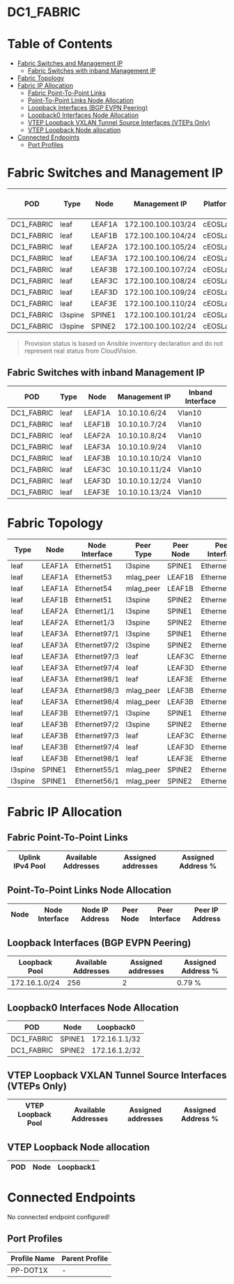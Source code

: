 # DC1_FABRIC

# Table of Contents

- [Fabric Switches and Management IP](#fabric-switches-and-management-ip)
  - [Fabric Switches with inband Management IP](#fabric-switches-with-inband-management-ip)
- [Fabric Topology](#fabric-topology)
- [Fabric IP Allocation](#fabric-ip-allocation)
  - [Fabric Point-To-Point Links](#fabric-point-to-point-links)
  - [Point-To-Point Links Node Allocation](#point-to-point-links-node-allocation)
  - [Loopback Interfaces (BGP EVPN Peering)](#loopback-interfaces-bgp-evpn-peering)
  - [Loopback0 Interfaces Node Allocation](#loopback0-interfaces-node-allocation)
  - [VTEP Loopback VXLAN Tunnel Source Interfaces (VTEPs Only)](#vtep-loopback-vxlan-tunnel-source-interfaces-vteps-only)
  - [VTEP Loopback Node allocation](#vtep-loopback-node-allocation)
- [Connected Endpoints](#connected-endpoints)
  - [Port Profiles](#port-profiles)

# Fabric Switches and Management IP

| POD | Type | Node | Management IP | Platform | Provisioned in CloudVision |
| --- | ---- | ---- | ------------- | -------- | -------------------------- |
| DC1_FABRIC | leaf | LEAF1A | 172.100.100.103/24 | cEOSLab | Provisioned |
| DC1_FABRIC | leaf | LEAF1B | 172.100.100.104/24 | cEOSLab | Provisioned |
| DC1_FABRIC | leaf | LEAF2A | 172.100.100.105/24 | cEOSLab | Provisioned |
| DC1_FABRIC | leaf | LEAF3A | 172.100.100.106/24 | cEOSLab | Provisioned |
| DC1_FABRIC | leaf | LEAF3B | 172.100.100.107/24 | cEOSLab | Provisioned |
| DC1_FABRIC | leaf | LEAF3C | 172.100.100.108/24 | cEOSLab | Provisioned |
| DC1_FABRIC | leaf | LEAF3D | 172.100.100.109/24 | cEOSLab | Provisioned |
| DC1_FABRIC | leaf | LEAF3E | 172.100.100.110/24 | cEOSLab | Provisioned |
| DC1_FABRIC | l3spine | SPINE1 | 172.100.100.101/24 | cEOSLab | Provisioned |
| DC1_FABRIC | l3spine | SPINE2 | 172.100.100.102/24 | cEOSLab | Provisioned |

> Provision status is based on Ansible inventory declaration and do not represent real status from CloudVision.

## Fabric Switches with inband Management IP
| POD | Type | Node | Management IP | Inband Interface |
| --- | ---- | ---- | ------------- | ---------------- |
| DC1_FABRIC | leaf | LEAF1A | 10.10.10.6/24 | Vlan10 |
| DC1_FABRIC | leaf | LEAF1B | 10.10.10.7/24 | Vlan10 |
| DC1_FABRIC | leaf | LEAF2A | 10.10.10.8/24 | Vlan10 |
| DC1_FABRIC | leaf | LEAF3A | 10.10.10.9/24 | Vlan10 |
| DC1_FABRIC | leaf | LEAF3B | 10.10.10.10/24 | Vlan10 |
| DC1_FABRIC | leaf | LEAF3C | 10.10.10.11/24 | Vlan10 |
| DC1_FABRIC | leaf | LEAF3D | 10.10.10.12/24 | Vlan10 |
| DC1_FABRIC | leaf | LEAF3E | 10.10.10.13/24 | Vlan10 |

# Fabric Topology

| Type | Node | Node Interface | Peer Type | Peer Node | Peer Interface |
| ---- | ---- | -------------- | --------- | ----------| -------------- |
| leaf | LEAF1A | Ethernet51 | l3spine | SPINE1 | Ethernet1 |
| leaf | LEAF1A | Ethernet53 | mlag_peer | LEAF1B | Ethernet53 |
| leaf | LEAF1A | Ethernet54 | mlag_peer | LEAF1B | Ethernet54 |
| leaf | LEAF1B | Ethernet51 | l3spine | SPINE2 | Ethernet1 |
| leaf | LEAF2A | Ethernet1/1 | l3spine | SPINE1 | Ethernet49/1 |
| leaf | LEAF2A | Ethernet1/3 | l3spine | SPINE2 | Ethernet49/1 |
| leaf | LEAF3A | Ethernet97/1 | l3spine | SPINE1 | Ethernet50/1 |
| leaf | LEAF3A | Ethernet97/2 | l3spine | SPINE2 | Ethernet50/1 |
| leaf | LEAF3A | Ethernet97/3 | leaf | LEAF3C | Ethernet97/1 |
| leaf | LEAF3A | Ethernet97/4 | leaf | LEAF3D | Ethernet97/1 |
| leaf | LEAF3A | Ethernet98/1 | leaf | LEAF3E | Ethernet97/1 |
| leaf | LEAF3A | Ethernet98/3 | mlag_peer | LEAF3B | Ethernet98/3 |
| leaf | LEAF3A | Ethernet98/4 | mlag_peer | LEAF3B | Ethernet98/4 |
| leaf | LEAF3B | Ethernet97/1 | l3spine | SPINE1 | Ethernet51/1 |
| leaf | LEAF3B | Ethernet97/2 | l3spine | SPINE2 | Ethernet51/1 |
| leaf | LEAF3B | Ethernet97/3 | leaf | LEAF3C | Ethernet97/2 |
| leaf | LEAF3B | Ethernet97/4 | leaf | LEAF3D | Ethernet97/2 |
| leaf | LEAF3B | Ethernet98/1 | leaf | LEAF3E | Ethernet97/2 |
| l3spine | SPINE1 | Ethernet55/1 | mlag_peer | SPINE2 | Ethernet55/1 |
| l3spine | SPINE1 | Ethernet56/1 | mlag_peer | SPINE2 | Ethernet56/1 |

# Fabric IP Allocation

## Fabric Point-To-Point Links

| Uplink IPv4 Pool | Available Addresses | Assigned addresses | Assigned Address % |
| ---------------- | ------------------- | ------------------ | ------------------ |

## Point-To-Point Links Node Allocation

| Node | Node Interface | Node IP Address | Peer Node | Peer Interface | Peer IP Address |
| ---- | -------------- | --------------- | --------- | -------------- | --------------- |

## Loopback Interfaces (BGP EVPN Peering)

| Loopback Pool | Available Addresses | Assigned addresses | Assigned Address % |
| ------------- | ------------------- | ------------------ | ------------------ |
| 172.16.1.0/24 | 256 | 2 | 0.79 % |

## Loopback0 Interfaces Node Allocation

| POD | Node | Loopback0 |
| --- | ---- | --------- |
| DC1_FABRIC | SPINE1 | 172.16.1.1/32 |
| DC1_FABRIC | SPINE2 | 172.16.1.2/32 |

## VTEP Loopback VXLAN Tunnel Source Interfaces (VTEPs Only)

| VTEP Loopback Pool | Available Addresses | Assigned addresses | Assigned Address % |
| --------------------- | ------------------- | ------------------ | ------------------ |

## VTEP Loopback Node allocation

| POD | Node | Loopback1 |
| --- | ---- | --------- |

# Connected Endpoints

No connected endpoint configured!

## Port Profiles

| Profile Name | Parent Profile |
| ------------ | -------------- |
| PP-DOT1X | - |
